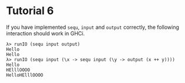 # Tutorial 6

If you have implemented `sequ`, `input` and `output` correctly, the
following interaction should work in GHCi.

```
λ> runIO (sequ input output)
Hello
Hello
λ> runIO (sequ input (\x -> sequ input (\y -> output (x ++ y))))
Hello
HElllOOOO
HelloHElllOOOO
```

